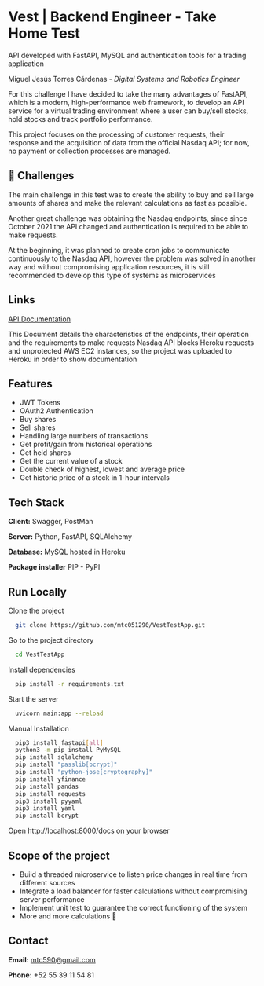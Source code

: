 
# Vest | Backend Engineer - Take Home Test

API developed with FastAPI, MySQL and authentication tools for a trading application

Miguel Jesús Torres Cárdenas - 
_Digital Systems and Robotics Engineer_ 


For this challenge I have decided to take the many advantages of FastAPI, which is a modern, high-performance web framework, to develop an API service for a virtual trading environment where a user can buy/sell stocks, hold stocks and track portfolio performance.

This project focuses on the processing of customer requests, their response and the acquisition of data from the official Nasdaq API; for now, no payment or collection processes are managed.
## 🚀 Challenges
The main challenge in this test was to create the ability to buy and sell large amounts of shares and make the relevant calculations as fast as possible.

Another great challenge was obtaining the Nasdaq endpoints, since since October 2021 the API changed and authentication is required to be able to make requests.

At the beginning, it was planned to create cron jobs to communicate continuously to the Nasdaq API, however the problem was solved in another way and without compromising application resources, it is still recommended to develop this type of systems as microservices

## Links

[API Documentation](https://vest-backend-test.herokuapp.com/redoc)

This Document details the characteristics of the endpoints, their operation and the requirements to make requests
Nasdaq API blocks Heroku requests and unprotected AWS EC2 instances, so the project was uploaded to Heroku in order to show documentation


## Features

- JWT Tokens
- OAuth2 Authentication
- Buy shares
- Sell shares
- Handling large numbers of transactions
- Get profit/gain from historical operations
- Get held shares
- Get the current value of a stock
- Double check of highest, lowest and average price
- Get historic price of a stock in 1-hour intervals

## Tech Stack

**Client:** Swagger, PostMan

**Server:** Python, FastAPI, SQLAlchemy

**Database:** MySQL hosted in Heroku

**Package installer** PIP - PyPI


## Run Locally

Clone the project

```bash
  git clone https://github.com/mtc051290/VestTestApp.git
```

Go to the project directory

```bash
  cd VestTestApp
```

Install dependencies

```bash
  pip install -r requirements.txt
```

Start the server

```bash
  uvicorn main:app --reload
```


Manual Installation

```bash
  pip3 install fastapi[all]
  python3 -m pip install PyMySQL
  pip install sqlalchemy
  pip install "passlib[bcrypt]"
  pip install "python-jose[cryptography]"
  pip install yfinance
  pip install pandas
  pip install requests
  pip3 install pyyaml
  pip3 install yaml
  pip install bcrypt
```

Open http://localhost:8000/docs on your browser

## Scope of the project

- Build a threaded microservice to listen price changes in real time from different sources
- Integrate a load balancer for faster calculations without compromising server performance
- Implement unit test to guarantee the correct functioning of the system
- More and more calculations 🚀 

## Contact

**Email:** mtc590@gmail.com

**Phone:** +52 55 39 11 54 81